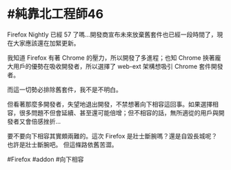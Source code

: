 # #純靠北工程師46



Firefox Nightly 已經 57 了嗎...開發商宣布未來放棄舊套件也已經一段時間了，現在大家應該還在加緊更新。

我知道 Firefox 有著 Chrome 的壓力，所以開發了多進程；也知 Chrome 挾著龐大用戶的優勢在吸收開發者，所以選擇了 web-ext 架構想吸引 Chrome 套件開發者。

而這一切勢必排除舊套件，我不是不明白。

但看著那麼多開發者，失望地退出開發，不禁想著向下相容這回事。如果選擇相容，很多問題不但會延續、甚至還可能倍增；但不相容的話，無所適從的用戶與開發者又會倍感挫折...

要不要向下相容其實頗兩難的。這次 Firefox 是壯士斷腕嗎？還是自毀長城呢？
也許是壯士斷腕吧。
但這條路依舊苦澀。


#Firefox #addon #向下相容
